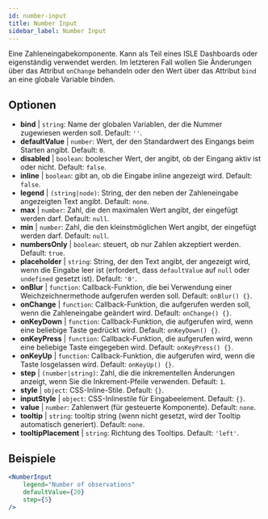 ```yaml
---
id: number-input
title: Number Input
sidebar_label: Number Input
---
```


Eine Zahleneingabekomponente. Kann als Teil eines ISLE Dashboards oder eigenständig verwendet werden. Im letzteren Fall wollen Sie Änderungen über das Attribut `onChange` behandeln oder den Wert über das Attribut `bind` an eine globale Variable binden.

## Optionen

* __bind__ | `string`: Name der globalen Variablen, der die Nummer zugewiesen werden soll. Default: `''`.
* __defaultValue__ | `number`: Wert, der den Standardwert des Eingangs beim Starten angibt. Default: `0`.
* __disabled__ | `boolean`: boolescher Wert, der angibt, ob der Eingang aktiv ist oder nicht. Default: `false`.
* __inline__ | `boolean`: gibt an, ob die Eingabe inline angezeigt wird. Default: `false`.
* __legend__ | `(string|node)`: String, der den neben der Zahleneingabe angezeigten Text angibt. Default: `none`.
* __max__ | `number`: Zahl, die den maximalen Wert angibt, der eingefügt werden darf. Default: `null`.
* __min__ | `number`: Zahl, die den kleinstmöglichen Wert angibt, der eingefügt werden darf. Default: `null`.
* __numbersOnly__ | `boolean`: steuert, ob nur Zahlen akzeptiert werden. Default: `true`.
* __placeholder__ | `string`: String, der den Text angibt, der angezeigt wird, wenn die Eingabe leer ist (erfordert, dass `defaultValue` auf `null` oder `undefined` gesetzt ist). Default: `'0'`.
* __onBlur__ | `function`: Callback-Funktion, die bei Verwendung einer Weichzeichnermethode aufgerufen werden soll. Default: `onBlur() {}`.
* __onChange__ | `function`: Callback-Funktion, die aufgerufen werden soll, wenn die Zahleneingabe geändert wird. Default: `onChange() {}`.
* __onKeyDown__ | `function`: Callback-Funktion, die aufgerufen wird, wenn eine beliebige Taste gedrückt wird. Default: `onKeyDown() {}`.
* __onKeyPress__ | `function`: Callback-Funktion, die aufgerufen wird, wenn eine beliebige Taste eingegeben wird. Default: `onKeyPress() {}`.
* __onKeyUp__ | `function`: Callback-Funktion, die aufgerufen wird, wenn die Taste losgelassen wird. Default: `onKeyUp() {}`.
* __step__ | `(number|string)`: Zahl, die die inkrementellen Änderungen anzeigt, wenn Sie die Inkrement-Pfeile verwenden. Default: `1`.
* __style__ | `object`: CSS-Inline-Stile. Default: `{}`.
* __inputStyle__ | `object`: CSS-Inlinestile für Eingabeelement. Default: `{}`.
* __value__ | `number`: Zahlenwert (für gesteuerte Komponente). Default: `none`.
* __tooltip__ | `string`: tooltip string (wenn nicht gesetzt, wird der Tooltip automatisch generiert). Default: `none`.
* __tooltipPlacement__ | `string`: Richtung des Tooltips. Default: `'left'`.


## Beispiele

```jsx live
<NumberInput
    legend="Number of observations"
    defaultValue={20}
    step={5}
/>
```

